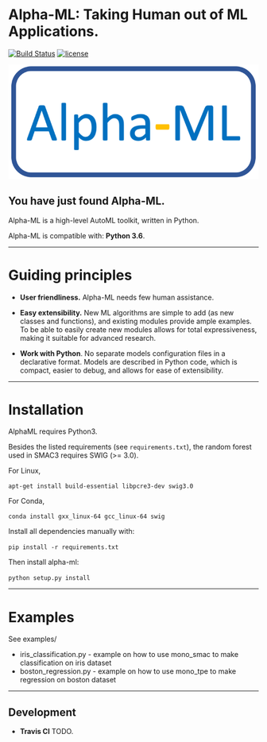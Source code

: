 # Alpha-ML: Taking Human out of ML Applications.
[![Build Status](https://travis-ci.org/keras-team/keras.svg?branch=master)](https://travis-ci.org/keras-team/keras)
[![license](https://img.shields.io/github/license/mashape/apistatus.svg?maxAge=2592000)](https://github.com/keras-team/keras/blob/master/LICENSE)

![alpha-ml logo](docs/images/alpha_ml.png)

## You have just found Alpha-ML.

Alpha-ML is a high-level AutoML toolkit, written in Python.

Alpha-ML is compatible with: __Python 3.6__.


------------------


# Guiding principles

- __User friendliness.__ Alpha-ML needs few human assistance.

- __Easy extensibility.__ New ML algorithms are simple to add (as new classes and functions), and existing modules provide ample examples. To be able to easily create new modules allows for total expressiveness, making it suitable for advanced research.

- __Work with Python__. No separate models configuration files in a declarative format. Models are described in Python code, which is compact, easier to debug, and allows for ease of extensibility.

------------------
# Installation
AlphaML requires Python3.

Besides the listed requirements (see `requirements.txt`), the random forest
used in SMAC3 requires SWIG (>= 3.0).

For Linux,
```
apt-get install build-essential libpcre3-dev swig3.0
```
For Conda,
```
conda install gxx_linux-64 gcc_linux-64 swig

```

Install all dependencies manually with:

<!--```curl https://github.com/thomas-young-2013/alpha-ml/blob/master/requirements.txt | xargs -n 1 -L 1 pip install```
-->
```pip install -r requirements.txt```

Then install alpha-ml:

```python setup.py install```

------------------

# Examples

See examples/
  * iris_classification.py - example on how to use mono_smac to make classification on iris dataset
  * boston_regression.py - example on how to use mono_tpe to make regression on boston dataset
------------------

## Development

- __Travis CI__ TODO.

